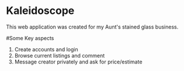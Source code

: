 # Kaleidoscope
This web application was created for my Aunt's stained glass business.

#Some Key aspects
1. Create accounts and login
2. Browse current listings and comment
3. Message creator privately and ask for price/estimate

